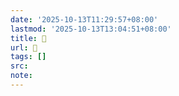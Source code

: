 ```yaml
---
date: '2025-10-13T11:29:57+08:00'
lastmod: '2025-10-13T13:04:51+08:00'
title: 󰣳
url: 󰣳
tags: []
src:
note:
---
```


